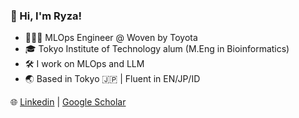 
<!--
**ryzary/ryzary** is a ✨ _special_ ✨ repository because its `README.md` (this file) appears on your GitHub profile.

Here are some ideas to get you started:

- 🔭 I’m currently working on ...
- 🌱 I’m currently learning ...
- 👯 I’m looking to collaborate on ...
- 🤔 I’m looking for help with ...
- 💬 Ask me about ...
- 📫 How to reach me: ...
- 😄 Pronouns: ...
- ⚡ Fun fact: ...
-->
### 👋 Hi, I'm Ryza!

- 👷🏻‍♂️ MLOps Engineer @ Woven by Toyota
- 🎓 Tokyo Institute of Technology alum (M.Eng in Bioinformatics)
- 🛠️ I work on MLOps and LLM
- 🌏 Based in Tokyo 🇯🇵 | Fluent in EN/JP/ID

🌐 [Linkedin](https://www.linkedin.com/in/ryza-rynazal/) | [Google Scholar](https://scholar.google.com/citations?user=UHcbamwAAAAJ&hl=en)

